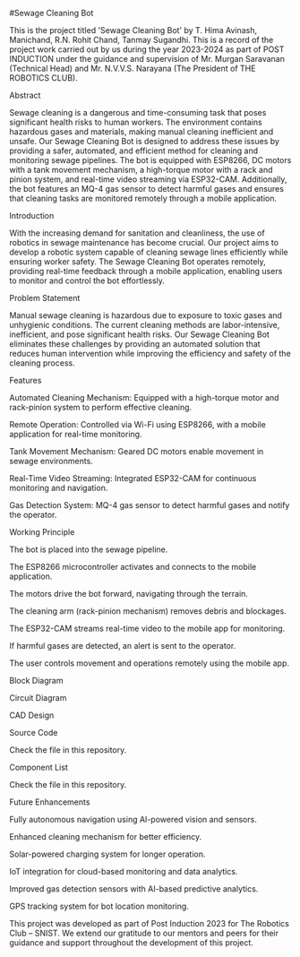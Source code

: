 
#Sewage Cleaning Bot

This is the project titled 'Sewage Cleaning Bot' by T. Hima Avinash, Manichand, R.N. Rohit Chand, Tanmay Sugandhi. This is a record of the project work carried out by us during the year 2023-2024 as part of POST INDUCTION under the guidance and supervision of Mr. Murgan Saravanan (Technical Head) and Mr. N.V.V.S. Narayana (The President of THE ROBOTICS CLUB).

Abstract

Sewage cleaning is a dangerous and time-consuming task that poses significant health risks to human workers. The environment contains hazardous gases and materials, making manual cleaning inefficient and unsafe. Our Sewage Cleaning Bot is designed to address these issues by providing a safer, automated, and efficient method for cleaning and monitoring sewage pipelines. The bot is equipped with ESP8266, DC motors with a tank movement mechanism, a high-torque motor with a rack and pinion system, and real-time video streaming via ESP32-CAM. Additionally, the bot features an MQ-4 gas sensor to detect harmful gases and ensures that cleaning tasks are monitored remotely through a mobile application.

Introduction

With the increasing demand for sanitation and cleanliness, the use of robotics in sewage maintenance has become crucial. Our project aims to develop a robotic system capable of cleaning sewage lines efficiently while ensuring worker safety. The Sewage Cleaning Bot operates remotely, providing real-time feedback through a mobile application, enabling users to monitor and control the bot effortlessly.

Problem Statement

Manual sewage cleaning is hazardous due to exposure to toxic gases and unhygienic conditions. The current cleaning methods are labor-intensive, inefficient, and pose significant health risks. Our Sewage Cleaning Bot eliminates these challenges by providing an automated solution that reduces human intervention while improving the efficiency and safety of the cleaning process.

Features

Automated Cleaning Mechanism: Equipped with a high-torque motor and rack-pinion system to perform effective cleaning.

Remote Operation: Controlled via Wi-Fi using ESP8266, with a mobile application for real-time monitoring.

Tank Movement Mechanism: Geared DC motors enable movement in sewage environments.

Real-Time Video Streaming: Integrated ESP32-CAM for continuous monitoring and navigation.

Gas Detection System: MQ-4 gas sensor to detect harmful gases and notify the operator.

Working Principle

The bot is placed into the sewage pipeline.

The ESP8266 microcontroller activates and connects to the mobile application.

The motors drive the bot forward, navigating through the terrain.

The cleaning arm (rack-pinion mechanism) removes debris and blockages.

The ESP32-CAM streams real-time video to the mobile app for monitoring.

If harmful gases are detected, an alert is sent to the operator.

The user controls movement and operations remotely using the mobile app.

Block Diagram



Circuit Diagram



CAD Design



Source Code

Check the file in this repository.

Component List

Check the file in this repository.

Future Enhancements

Fully autonomous navigation using AI-powered vision and sensors.

Enhanced cleaning mechanism for better efficiency.

Solar-powered charging system for longer operation.

IoT integration for cloud-based monitoring and data analytics.

Improved gas detection sensors with AI-based predictive analytics.

GPS tracking system for bot location monitoring.

This project was developed as part of Post Induction 2023 for The Robotics Club – SNIST. We extend our gratitude to our mentors and peers for their guidance and support throughout the development of this project.

